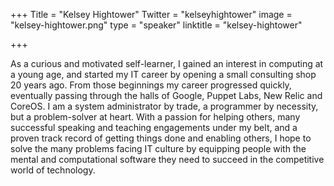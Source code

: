 +++
Title = "Kelsey Hightower"
Twitter = "kelseyhightower"
image = "kelsey-hightower.png"
type = "speaker"
linktitle = "kelsey-hightower"

+++

As a  curious and motivated self-learner, I gained an interest in computing at a young age, and started my IT career by opening a small consulting shop 20 years ago. From those beginnings my career progressed quickly, eventually passing through the halls of Google, Puppet Labs, New Relic and CoreOS. I am a system administrator by trade, a programmer by necessity, but a problem-solver at heart. With a passion for helping others, many successful speaking and teaching engagements under my belt, and a proven track record of getting things done and enabling others, I hope to solve the many problems facing IT culture by equipping people with the mental and computational software they need to succeed in the competitive world of technology.
